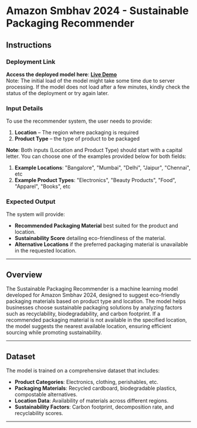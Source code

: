 # Amazon Smbhav 2024 - Sustainable Packaging Recommender  

## Instructions  

### Deployment Link  
**Access the deployed model here**: **[Live Demo](https://sustainable-packaging-recommender.onrender.com/)**  
Note: The initial load of the model might take some time due to server processing. If the model does not load after a few minutes, kindly check the status of the deployment or try again later.

### Input Details  
To use the recommender system, the user needs to provide:  
1. **Location** – The region where packaging is required
2. **Product Type** – the type of product to be packaged

**Note**: Both inputs (Location and Product Type) should start with a capital letter. You can choose one of the examples provided below for both fields:  
1. **Example Locations**: "Bangalore", "Mumbai", "Delhi", "Jaipur", "Chennai", etc  
2. **Example Product Types**: "Electronics", "Beauty Products", "Food", "Apparel", "Books", etc

### Expected Output  
The system will provide:  
- **Recommended Packaging Material** best suited for the product and location.  
- **Sustainability Score** detailing eco-friendliness of the material.  
- **Alternative Locations** if the preferred packaging material is unavailable in the requested location.  
---  
## Overview  
The Sustainable Packaging Recommender is a machine learning model developed for Amazon Smbhav 2024, designed to suggest eco-friendly packaging materials based on product type and location. The model helps businesses choose sustainable packaging solutions by analyzing factors such as recyclability, biodegradability, and carbon footprint. If a recommended packaging material is not available in the specified location, the model suggests the nearest available location, ensuring efficient sourcing while promoting sustainability.

---  
## Dataset  
The model is trained on a comprehensive dataset that includes:  
- **Product Categories**: Electronics, clothing, perishables, etc.  
- **Packaging Materials**: Recycled cardboard, biodegradable plastics, compostable alternatives.  
- **Location Data**: Availability of materials across different regions.  
- **Sustainability Factors**: Carbon footprint, decomposition rate, and recyclability scores.
---

